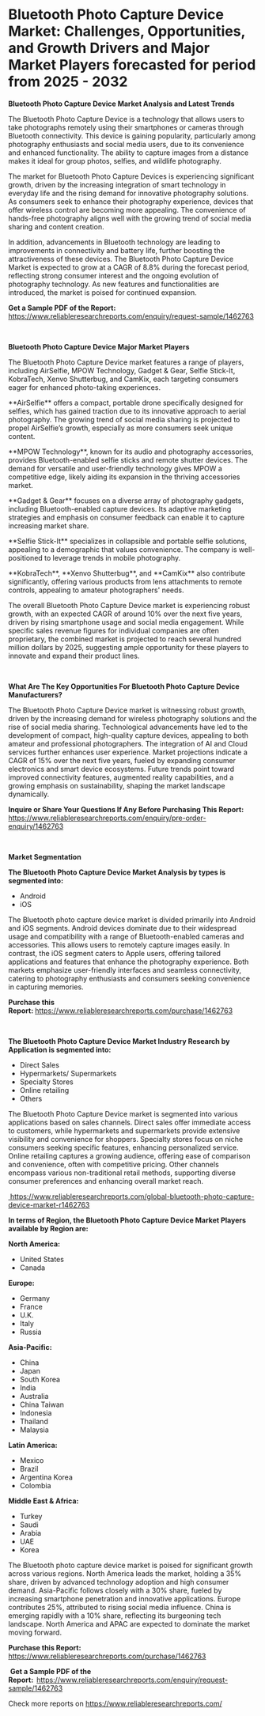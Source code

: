 <p><h1>Bluetooth Photo Capture Device Market: Challenges, Opportunities, and Growth Drivers and Major Market Players forecasted for period from 2025 - 2032</h1></p><p><strong>Bluetooth Photo Capture Device Market Analysis and Latest Trends</strong></p>
<p><p>The Bluetooth Photo Capture Device is a technology that allows users to take photographs remotely using their smartphones or cameras through Bluetooth connectivity. This device is gaining popularity, particularly among photography enthusiasts and social media users, due to its convenience and enhanced functionality. The ability to capture images from a distance makes it ideal for group photos, selfies, and wildlife photography.</p><p>The market for Bluetooth Photo Capture Devices is experiencing significant growth, driven by the increasing integration of smart technology in everyday life and the rising demand for innovative photography solutions. As consumers seek to enhance their photography experience, devices that offer wireless control are becoming more appealing. The convenience of hands-free photography aligns well with the growing trend of social media sharing and content creation.</p><p>In addition, advancements in Bluetooth technology are leading to improvements in connectivity and battery life, further boosting the attractiveness of these devices. The Bluetooth Photo Capture Device Market is expected to grow at a CAGR of 8.8% during the forecast period, reflecting strong consumer interest and the ongoing evolution of photography technology. As new features and functionalities are introduced, the market is poised for continued expansion.</p></p>
<p><strong>Get a Sample PDF of the Report:&nbsp;</strong> <a href="https://www.reliableresearchreports.com/enquiry/request-sample/1462763?utm_campaign=2181&utm_medium=2&utm_source=Github&utm_content=ia&utm_term=09022025&utm_id=bluetooth-photo-capture-device">https://www.reliableresearchreports.com/enquiry/request-sample/1462763</a></p>
<p>&nbsp;</p>
<p><strong>Bluetooth Photo Capture Device Major Market Players</strong></p>
<p><p>The Bluetooth Photo Capture Device market features a range of players, including AirSelfie, MPOW Technology, Gadget & Gear, Selfie Stick-It, KobraTech, Xenvo Shutterbug, and CamKix, each targeting consumers eager for enhanced photo-taking experiences.</p><p>**AirSelfie** offers a compact, portable drone specifically designed for selfies, which has gained traction due to its innovative approach to aerial photography. The growing trend of social media sharing is projected to propel AirSelfie’s growth, especially as more consumers seek unique content.</p><p>**MPOW Technology**, known for its audio and photography accessories, provides Bluetooth-enabled selfie sticks and remote shutter devices. The demand for versatile and user-friendly technology gives MPOW a competitive edge, likely aiding its expansion in the thriving accessories market.</p><p>**Gadget & Gear** focuses on a diverse array of photography gadgets, including Bluetooth-enabled capture devices. Its adaptive marketing strategies and emphasis on consumer feedback can enable it to capture increasing market share. </p><p>**Selfie Stick-It** specializes in collapsible and portable selfie solutions, appealing to a demographic that values convenience. The company is well-positioned to leverage trends in mobile photography.</p><p>**KobraTech**, **Xenvo Shutterbug**, and **CamKix** also contribute significantly, offering various products from lens attachments to remote controls, appealing to amateur photographers' needs. </p><p>The overall Bluetooth Photo Capture Device market is experiencing robust growth, with an expected CAGR of around 10% over the next five years, driven by rising smartphone usage and social media engagement. While specific sales revenue figures for individual companies are often proprietary, the combined market is projected to reach several hundred million dollars by 2025, suggesting ample opportunity for these players to innovate and expand their product lines.</p></p>
<p>&nbsp;</p>
<p><strong>What Are The Key Opportunities For Bluetooth Photo Capture Device Manufacturers?</strong></p>
<p><p>The Bluetooth Photo Capture Device market is witnessing robust growth, driven by the increasing demand for wireless photography solutions and the rise of social media sharing. Technological advancements have led to the development of compact, high-quality capture devices, appealing to both amateur and professional photographers. The integration of AI and Cloud services further enhances user experience. Market projections indicate a CAGR of 15% over the next five years, fueled by expanding consumer electronics and smart device ecosystems. Future trends point toward improved connectivity features, augmented reality capabilities, and a growing emphasis on sustainability, shaping the market landscape dynamically.</p></p>
<p><strong>Inquire or Share Your Questions If Any Before Purchasing This Report:</strong> <a href="https://www.reliableresearchreports.com/enquiry/pre-order-enquiry/1462763?utm_campaign=2181&utm_medium=2&utm_source=Github&utm_content=ia&utm_term=09022025&utm_id=bluetooth-photo-capture-device">https://www.reliableresearchreports.com/enquiry/pre-order-enquiry/1462763</a></p>
<p>&nbsp;</p>
<p><strong>Market Segmentation</strong></p>
<p><strong>The Bluetooth Photo Capture Device Market Analysis by types is segmented into:</strong></p>
<p><ul><li>Android</li><li>iOS</li></ul></p>
<p><p>The Bluetooth photo capture device market is divided primarily into Android and iOS segments. Android devices dominate due to their widespread usage and compatibility with a range of Bluetooth-enabled cameras and accessories. This allows users to remotely capture images easily. In contrast, the iOS segment caters to Apple users, offering tailored applications and features that enhance the photography experience. Both markets emphasize user-friendly interfaces and seamless connectivity, catering to photography enthusiasts and consumers seeking convenience in capturing memories.</p></p>
<p><strong>Purchase this Report:&nbsp;</strong><a href="https://www.reliableresearchreports.com/purchase/1462763?utm_campaign=2181&utm_medium=2&utm_source=Github&utm_content=ia&utm_term=09022025&utm_id=bluetooth-photo-capture-device">https://www.reliableresearchreports.com/purchase/1462763</a></p>
<p>&nbsp;</p>
<p><strong>The Bluetooth Photo Capture Device Market Industry Research by Application is segmented into:</strong></p>
<p><ul><li>Direct Sales</li><li>Hypermarkets/ Supermarkets</li><li>Specialty Stores</li><li>Online retailing</li><li>Others</li></ul></p>
<p><p>The Bluetooth Photo Capture Device market is segmented into various applications based on sales channels. Direct sales offer immediate access to customers, while hypermarkets and supermarkets provide extensive visibility and convenience for shoppers. Specialty stores focus on niche consumers seeking specific features, enhancing personalized service. Online retailing captures a growing audience, offering ease of comparison and convenience, often with competitive pricing. Other channels encompass various non-traditional retail methods, supporting diverse consumer preferences and enhancing overall market reach.</p></p>
<p><a href="https://www.reliableresearchreports.com/global-bluetooth-photo-capture-device-market-r1462763?utm_campaign=2181&utm_medium=2&utm_source=Github&utm_content=ia&utm_term=09022025&utm_id=bluetooth-photo-capture-device">&nbsp;https://www.reliableresearchreports.com/global-bluetooth-photo-capture-device-market-r1462763</a></p>
<p><strong>In terms of Region, the Bluetooth Photo Capture Device Market Players available by Region are:</strong></p>
<p>
    <p> <strong> North America: </strong>
        <ul>
            <li>United States</li>
            <li>Canada</li>
        </ul>
        </p> 
    <p> <strong> Europe: </strong>
        <ul>
            <li>Germany</li>
            <li>France</li>
            <li>U.K.</li>
            <li>Italy</li>
            <li>Russia</li>
        </ul>
        </p> 
    <p> <strong> Asia-Pacific: </strong>
        <ul>
            <li>China</li>
            <li>Japan</li>
            <li>South Korea</li>
            <li>India</li>
            <li>Australia</li>
            <li>China Taiwan</li>
            <li>Indonesia</li>
            <li>Thailand</li>
            <li>Malaysia</li>
        </ul>
        </p> 
    <p> <strong> Latin America: </strong>
        <ul>
            <li>Mexico</li>
            <li>Brazil</li>
            <li>Argentina Korea</li>
            <li>Colombia</li>
        </ul>
        </p> 
    <p> <strong> Middle East & Africa: </strong>
        <ul>
            <li>Turkey</li>
            <li>Saudi</li>
            <li>Arabia</li>
            <li>UAE</li>
            <li>Korea</li>
        </ul>
    </p>
    </p>
<p><p>The Bluetooth photo capture device market is poised for significant growth across various regions. North America leads the market, holding a 35% share, driven by advanced technology adoption and high consumer demand. Asia-Pacific follows closely with a 30% share, fueled by increasing smartphone penetration and innovative applications. Europe contributes 25%, attributed to rising social media influence. China is emerging rapidly with a 10% share, reflecting its burgeoning tech landscape. North America and APAC are expected to dominate the market moving forward.</p></p>
<p><strong>Purchase this Report: </strong><a href="https://www.reliableresearchreports.com/purchase/1462763?utm_campaign=2181&utm_medium=2&utm_source=Github&utm_content=ia&utm_term=09022025&utm_id=bluetooth-photo-capture-device">https://www.reliableresearchreports.com/purchase/1462763</a></p>
<p>&nbsp;<strong>Get a Sample PDF of the Report:&nbsp;&nbsp;</strong><a href="https://www.reliableresearchreports.com/enquiry/request-sample/1462763?utm_campaign=2181&utm_medium=2&utm_source=Github&utm_content=ia&utm_term=09022025&utm_id=bluetooth-photo-capture-device">https://www.reliableresearchreports.com/enquiry/request-sample/1462763</a></p>
<p><strong></strong></p>
<p>Check more reports on <a href="https://www.reliableresearchreports.com/?utm_campaign=2181&utm_medium=2&utm_source=Github&utm_content=ia&utm_term=09022025&utm_id=bluetooth-photo-capture-device">https://www.reliableresearchreports.com/</a></p>